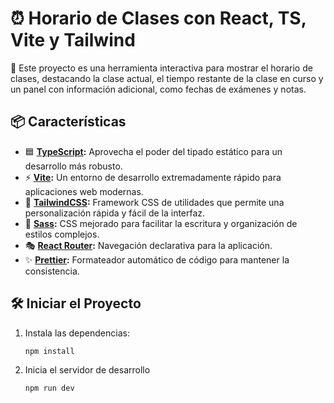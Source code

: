# ⏰ Horario de Clases con React, TS, Vite y Tailwind

🚀 Este proyecto es una herramienta interactiva para mostrar el horario de clases, destacando la clase actual, el tiempo restante de la clase en curso y un panel con información adicional, como fechas de exámenes y notas.

## 📦 Características
- 🟦 **[TypeScript](https://www.typescriptlang.org/):** Aprovecha el poder del tipado estático para un desarrollo más robusto.
- ⚡ **[Vite](https://vitejs.dev/):** Un entorno de desarrollo extremadamente rápido para aplicaciones web modernas.
- 🎨 **[TailwindCSS](https://tailwindcss.com/):** Framework CSS de utilidades que permite una personalización rápida y fácil de la interfaz.
- 💅 **[Sass](https://sass-lang.com/):** CSS mejorado para facilitar la escritura y organización de estilos complejos.
- 🎭 **[React Router](https://reactrouter.com/):** Navegación declarativa para la aplicación.
- ✨ **[Prettier](https://prettier.io/):** Formateador automático de código para mantener la consistencia.


## 🛠️ Iniciar el Proyecto

1. Instala las dependencias:
   
   ```bash
   npm install
   ```
2. Inicia el servidor de desarrollo

   ```bash
   npm run dev
   ```